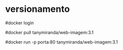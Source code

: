 # versionamento

#docker login

#docker pull tanymiranda/web-imagem:3.1

#docker run -p porta:80 tanymiranda/web-imagem:3.1